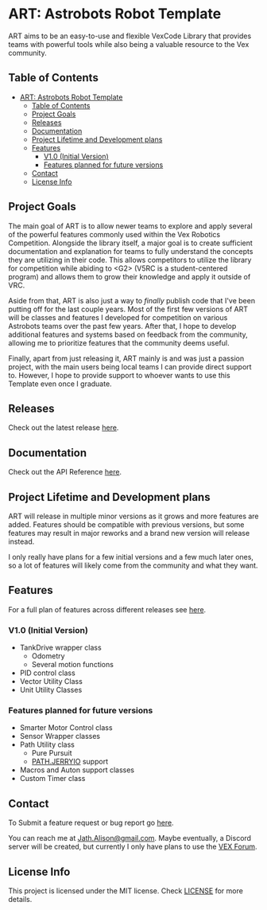 # ART: Astrobots Robot Template

ART aims to be an easy-to-use and flexible VexCode Library that provides teams with powerful tools while also being a valuable resource to the Vex community.

## Table of Contents

- [ART: Astrobots Robot Template](#art-astrobots-robot-template)
  - [Table of Contents](#table-of-contents)
  - [Project Goals](#project-goals)
  - [Releases](#releases)
  - [Documentation](#documentation)
  - [Project Lifetime and Development plans](#project-lifetime-and-development-plans)
  - [Features](#features)
    - [V1.0 (Initial Version)](#v10-initial-version)
    - [Features planned for future versions](#features-planned-for-future-versions)
  - [Contact](#contact)
  - [License Info](#license-info)

## Project Goals

The main goal of ART is to allow newer teams to explore and apply several of the powerful features commonly used within the Vex Robotics Competition. Alongside the library itself, a major goal is to create sufficient documentation and explanation for teams to fully understand the concepts they are utilizing in their code. This allows competitors to utilize the library for competition while abiding to \<G2\> (V5RC is a student-centered program) and allows them to grow their knowledge and apply it outside of VRC.

Aside from that, ART is also just a way to *finally* publish code that I've been putting off for the last couple years. Most of the first few versions of ART will be classes and features I developed for competition on various Astrobots teams over the past few years. After that, I hope to develop additional features and systems based on feedback from the community, allowing me to prioritize features that the community deems useful.

Finally, apart from just releasing it, ART mainly is and was just a passion project, with the main users being local teams I can provide direct support to. However, I hope to provide support to whoever wants to use this Template even once I graduate.

## Releases

Check out the latest release [here](https://github.com/Jath-Alison/ART/releases/latest).

## Documentation

Check out the API Reference [here](https://jath-alison.github.io/ART/ART_Docs/index.html).

## Project Lifetime and Development plans

ART will release in multiple minor versions as it grows and more features are added. Features should be compatible with previous versions, but some features may result in major reworks and a brand new version will release instead.

I only really have plans for a few initial versions and a few much later ones, so a lot of features will likely come from the community and what they want.

## Features

For a full plan of features across different releases see [here](Features.md).

### V1.0 (Initial Version)

- TankDrive wrapper class
  - Odometry
  - Several motion functions
- PID control class
- Vector Utility Class
- Unit Utility Classes

### Features planned for future versions

- Smarter Motor Control class
- Sensor Wrapper classes
- Path Utility class
  - Pure Pursuit
  - [PATH.JERRYIO](path.jerryio.com) support
- Macros and Auton support classes
- Custom Timer class

## Contact

To Submit a feature request or bug report go [here](https://github.com/Jath-Alison/ART/issues).

You can reach me at <Jath.Alison@gmail.com>. Maybe eventually, a Discord server will be created, but currently I only have plans to use the [VEX Forum](vexforum.com).

## License Info

This project is licensed under the MIT license. Check [LICENSE](LICENSE) for more details.
